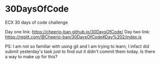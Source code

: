 # 30DaysOfCode
ECX 30 days of code challenge


Day one link: https://cheerio-ban.github.io/30DaysOfCode/
Day two link: https://replit.com/@Cheerio-ban/30DaysOfCode#Day%202/index.js


PS: I am not so familiar with using git and I am trying to learn, I infact did submit yesterday's task just to find out it didn't commit them today. Is there a way to make up for this?
